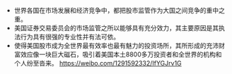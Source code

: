 - 世界各国在市场发展和经济竞争中，都把股市监管作为大国之间竞争的重中之重。
- 美国证券交易委员会的市场监管之所以能够具有充分效力，其主要原因是其执法行为具有很强的专业性并有法可依。
- 使得美国股市成为全世界最有效率也最有魅力的投资场所，其所形成的充沛财富效应像一块巨大磁石，吸引着美国本土8800多万投资者和全世界的机构和个人纷至沓来。
https://weibo.com/1291592332/IfYGJrv1G
